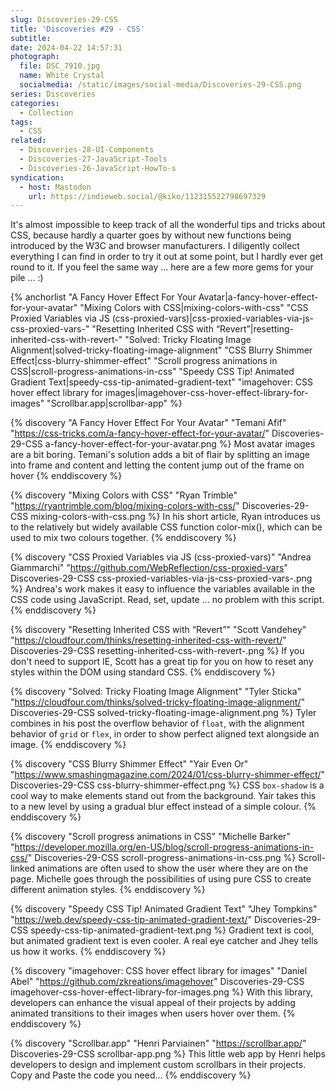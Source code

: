 ```yaml
---
slug: Discoveries-29-CSS
title: 'Discoveries #29 - CSS'
subtitle:
date: 2024-04-22 14:57:31
photograph:
  file: DSC_7910.jpg
  name: White Crystal
  socialmedia: /static/images/social-media/Discoveries-29-CSS.png
series: Discoveries
categories:
  - Collection
tags:
  - CSS
related:
  - Discoveries-28-UI-Components
  - Discoveries-27-JavaScript-Tools
  - Discoveries-26-JavaScript-HowTo-s
syndication:
  - host: Mastodon
    url: https://indieweb.social/@kiko/112315522798697329
---
```


It&#39;s almost impossible to keep track of all the wonderful tips and tricks about CSS, because hardly a quarter goes by without new functions being introduced by the W3C and browser manufacturers. I diligently collect everything I can find in order to try it out at some point, but I hardly ever get round to it. If you feel the same way ... here are a few more gems for your pile ... :)

{% anchorlist 
  "A Fancy Hover Effect For Your Avatar|a-fancy-hover-effect-for-your-avatar"
  "Mixing Colors with CSS|mixing-colors-with-css"
  "CSS Proxied Variables via JS (css-proxied-vars)|css-proxied-variables-via-js-css-proxied-vars-"
  "Resetting Inherited CSS with “Revert”|resetting-inherited-css-with-revert-"
  "Solved: Tricky Floating Image Alignment|solved-tricky-floating-image-alignment"
  "CSS Blurry Shimmer Effect|css-blurry-shimmer-effect"
  "Scroll progress animations in CSS|scroll-progress-animations-in-css"
  "Speedy CSS Tip! Animated Gradient Text|speedy-css-tip-animated-gradient-text"
  "imagehover: CSS hover effect library for images|imagehover-css-hover-effect-library-for-images"
  "Scrollbar.app|scrollbar-app"
%}

<!-- more -->

{% discovery "A Fancy Hover Effect For Your Avatar" "Temani Afif" "https://css-tricks.com/a-fancy-hover-effect-for-your-avatar/" Discoveries-29-CSS a-fancy-hover-effect-for-your-avatar.png %}
Most avatar images are a bit boring. Temani&#39;s solution adds a bit of flair by splitting an image into frame and content and letting the content jump out of the frame on hover
{% enddiscovery %}

{% discovery "Mixing Colors with CSS" "Ryan Trimble" "https://ryantrimble.com/blog/mixing-colors-with-css/" Discoveries-29-CSS mixing-colors-with-css.png %}
In his short article, Ryan introduces us to the relatively but widely available CSS function color-mix(), which can be used to mix two colours together.
{% enddiscovery %}

{% discovery "CSS Proxied Variables via JS (css-proxied-vars)" "Andrea Giammarchi" "https://github.com/WebReflection/css-proxied-vars" Discoveries-29-CSS css-proxied-variables-via-js-css-proxied-vars-.png %}
Andrea&#39;s work makes it easy to influence the variables available in the CSS code using JavaScript. Read, set, update ... no problem with this script.
{% enddiscovery %}

{% discovery "Resetting Inherited CSS with “Revert”" "Scott Vandehey" "https://cloudfour.com/thinks/resetting-inherited-css-with-revert/" Discoveries-29-CSS resetting-inherited-css-with-revert-.png %}
If you don&#39;t need to support IE, Scott has a great tip for you on how to reset any styles within the DOM using standard CSS.
{% enddiscovery %}

{% discovery "Solved: Tricky Floating Image Alignment" "Tyler Sticka" "https://cloudfour.com/thinks/solved-tricky-floating-image-alignment/" Discoveries-29-CSS solved-tricky-floating-image-alignment.png %}
Tyler combines in his post the overflow behavior of <code>float</code>, with the alignment behavior of <code>grid</code> or <code>flex</code>, in order to show perfect aligned text alongside an image.
{% enddiscovery %}

{% discovery "CSS Blurry Shimmer Effect" "Yair Even Or" "https://www.smashingmagazine.com/2024/01/css-blurry-shimmer-effect/" Discoveries-29-CSS css-blurry-shimmer-effect.png %}
CSS <code>box-shadow</code> is a cool way to make elements stand out from the background. Yair takes this to a new level by using a gradual blur effect instead of a simple colour.
{% enddiscovery %}

{% discovery "Scroll progress animations in CSS" "Michelle Barker" "https://developer.mozilla.org/en-US/blog/scroll-progress-animations-in-css/" Discoveries-29-CSS scroll-progress-animations-in-css.png %}
Scroll-linked animations are often used to show the user where they are on the page. Michelle goes through the possibilities of using pure CSS to create different animation styles.
{% enddiscovery %}

{% discovery "Speedy CSS Tip! Animated Gradient Text" "Jhey Tompkins" "https://web.dev/speedy-css-tip-animated-gradient-text/" Discoveries-29-CSS speedy-css-tip-animated-gradient-text.png %}
Gradient text is cool, but animated gradient text is even cooler. A real eye catcher and Jhey tells us how it works.
{% enddiscovery %}

{% discovery "imagehover: CSS hover effect library for images" "Daniel Abel" "https://github.com/zkreations/imagehover" Discoveries-29-CSS imagehover-css-hover-effect-library-for-images.png %}
With this library, developers can enhance the visual appeal of their projects by adding animated transitions to their images when users hover over them.
{% enddiscovery %}

{% discovery "Scrollbar.app" "Henri Parviainen" "https://scrollbar.app/" Discoveries-29-CSS scrollbar-app.png %}
This little web app by Henri helps developers to design and implement custom scrollbars in their projects. Copy and Paste the code you need…
{% enddiscovery %}

